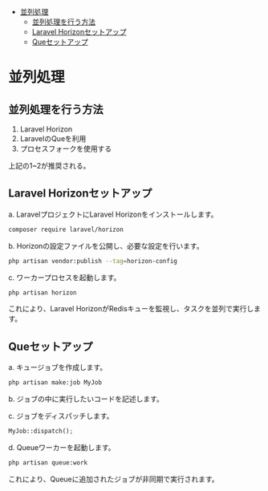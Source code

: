 - [並列処理](#並列処理)
  - [並列処理を行う方法](#並列処理を行う方法)
  - [Laravel Horizonセットアップ](#laravel-horizonセットアップ)
  - [Queセットアップ](#queセットアップ)


# 並列処理
## 並列処理を行う方法
1. Laravel Horizon
2. LaravelのQueを利用
3. プロセスフォークを使用する

上記の1~2が推奨される。

## Laravel Horizonセットアップ
   a. LaravelプロジェクトにLaravel Horizonをインストールします。

   ```bash
   composer require laravel/horizon
   ```

   b. Horizonの設定ファイルを公開し、必要な設定を行います。

   ```bash
   php artisan vendor:publish --tag=horizon-config
   ```

   c. ワーカープロセスを起動します。

   ```bash
   php artisan horizon
   ```

   これにより、Laravel HorizonがRedisキューを監視し、タスクを並列で実行します。
## Queセットアップ

   a. キュージョブを作成します。

   ```bash
   php artisan make:job MyJob
   ```

   b. ジョブの中に実行したいコードを記述します。

   c. ジョブをディスパッチします。

   ```php
   MyJob::dispatch();
   ```

   d. Queueワーカーを起動します。

   ```bash
   php artisan queue:work
   ```

   これにより、Queueに追加されたジョブが非同期で実行されます。

